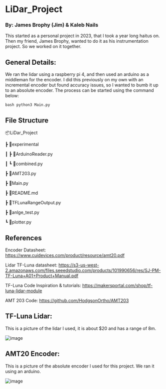 # LiDar_Project
### By: James Brophy (Jim) & Kaleb Nails
This started as a personal project in 2023, that I took a year long haitus on. Then my friend, James Brophy, wanted to do it as his instrumentation project. So we worked on it together.

## General Details:
We ran the lidar using a raspberry pi 4, and then used an arduino as a middleman for the encoder. I did this previously on my own with an incremental encoder but found accuracy issues, so I wanted to bumb it up to an absolute encoder. The process can be started using the command below:

```bash python3 Main.py```

## File Structure
📦LiDar_Project

 ┣ 📂experimental
 
 ┃ ┣ 📄ArduinoReader.py
 
 ┃ ┗ 📄combined.py
 
 ┣ 📄AMT203.py
 
 ┣ 📄Main.py
 
 ┣ 📄README.md
 
 ┣ 📄TFLunaRangeOutput.py
 
 ┣ 📄anlge_test.py
 
 ┗ 📄plotter.py



## References
Encoder Datasheet: https://www.cuidevices.com/product/resource/amt20.pdf

Lidar TF-Luna datasheet: https://s3-us-west-2.amazonaws.com/files.seeedstudio.com/products/101990656/res/SJ-PM-TF-Luna+A01+Product+Manual.pdf

TF-Luna Code Inspiration & tutorials: https://makersportal.com/shop/tf-luna-lidar-module

AMT 203 Code: https://github.com/HodgsonOrtho/AMT203

## TF-Luna Lidar:
This is a picture of the lidar I used, it is about $20 and has a range of 8m.

![image](https://github.com/KalebNails/LiDar_Project/assets/102830532/5be4f64d-e12d-4bdb-bc99-2ff9e22e8de1)

## AMT20 Encoder:
This is a picture of the absolute encoder I used for this project. We ran it using an arduino. 

![image](https://github.com/KalebNails/LiDar_Project/assets/102830532/cfba53ad-3e34-411f-948e-659eff0f1bb9)


